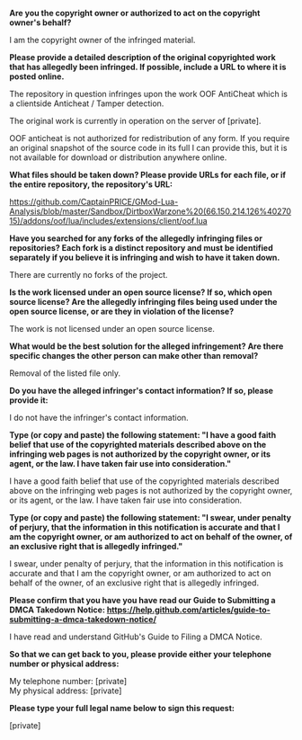 **Are you the copyright owner or authorized to act on the copyright owner's behalf?**

I am the copyright owner of the infringed material.

**Please provide a detailed description of the original copyrighted work that has allegedly been infringed. If possible, include a URL to where it is posted online.**

The repository in question infringes upon the work OOF AntiCheat which is a clientside Anticheat / Tamper detection.

The original work is currently in operation on the server of [private].

OOF anticheat is not authorized for redistribution of any form. If you require an original snapshot of the source code in its full I can provide this, but it is not available for download or distribution anywhere online.

**What files should be taken down? Please provide URLs for each file, or if the entire repository, the repository's URL:**

https://github.com/CaptainPRICE/GMod-Lua-Analysis/blob/master/Sandbox/DirtboxWarzone%20(66.150.214.126%4027015)/addons/oof/lua/includes/extensions/client/oof.lua

**Have you searched for any forks of the allegedly infringing files or repositories? Each fork is a distinct repository and must be identified separately if you believe it is infringing and wish to have it taken down.**

There are currently no forks of the project.

**Is the work licensed under an open source license? If so, which open source license? Are the allegedly infringing files being used under the open source license, or are they in violation of the license?**

The work is not licensed under an open source license.

**What would be the best solution for the alleged infringement? Are there specific changes the other person can make other than removal?**

Removal of the listed file only.

**Do you have the alleged infringer's contact information? If so, please provide it:**

I do not have the infringer's contact information.

**Type (or copy and paste) the following statement: "I have a good faith belief that use of the copyrighted materials described above on the infringing web pages is not authorized by the copyright owner, or its agent, or the law. I have taken fair use into consideration."**

I have a good faith belief that use of the copyrighted materials described above on the infringing web pages is not authorized by the copyright owner, or its agent, or the law. I have taken fair use into consideration.

**Type (or copy and paste) the following statement: "I swear, under penalty of perjury, that the information in this notification is accurate and that I am the copyright owner, or am authorized to act on behalf of the owner, of an exclusive right that is allegedly infringed."**

I swear, under penalty of perjury, that the information in this notification is accurate and that I am the copyright owner, or am authorized to act on behalf of the owner, of an exclusive right that is allegedly infringed.

**Please confirm that you have you have read our Guide to Submitting a DMCA Takedown Notice: https://help.github.com/articles/guide-to-submitting-a-dmca-takedown-notice/**

I have read and understand GitHub's Guide to Filing a DMCA Notice.

**So that we can get back to you, please provide either your telephone number or physical address:**

My telephone number: [private]  
My physical address: [private]

**Please type your full legal name below to sign this request:**

[private]
